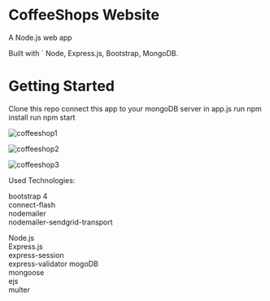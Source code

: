 # CoffeeShops Website
A Node.js web app

Built with `
Node, 
Express.js, 
Bootstrap, 
MongoDB.

# Getting Started
Clone this repo
connect this app to your mongoDB server in app.js
run npm install
run npm start

![coffeeshop1](https://user-images.githubusercontent.com/64751116/101290267-8533c600-381a-11eb-9631-bacd3a69084c.png)

![coffeeshop2](https://user-images.githubusercontent.com/64751116/101290290-a7c5df00-381a-11eb-9118-524050853da6.png)

![coffeeshop3](https://user-images.githubusercontent.com/64751116/101290313-cfb54280-381a-11eb-9fde-76b5c244fb97.png)

Used Technologies:


bootstrap 4\
connect-flash\
nodemailer\
nodemailer-sendgrid-transport

Node.js\
Express.js\
express-session\
express-validator
mogoDB\
mongoose\
ejs\
multer

